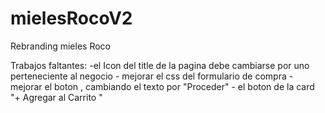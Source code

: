 # mielesRocoV2
Rebranding mieles Roco

Trabajos faltantes:
    -el Icon del title de la pagina debe cambiarse por uno perteneciente al negocio
    - mejorar el css del formulario de compra
    - mejorar el boton , cambiando el texto por "Proceder"
    - el boton de la card "+ Agregar al Carrito " 

